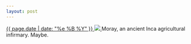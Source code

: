 ```yaml
---
layout: post
---
```


<p>
  <a href="/189">
    <time>{{ page.date | date: "%e %B %Y" }}</time>
    <img src="{{ site.assets_url }}/189.jpg">
  </a>
  Moray, an ancient Inca agricultural infirmary. Maybe.
</p>
